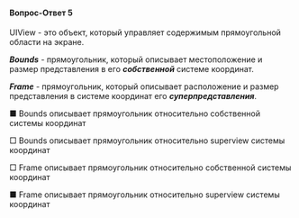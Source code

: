 #### Вопрос-Ответ 5
UIView - это объект, который управляет содержимым прямоугольной области на экране.

***Bounds*** - прямоугольник, который описывает местоположение и размер представления в его ***собственной*** системе координат.

***Frame*** - прямоугольник, который описывает расположение и размер представления в системе координат его ***суперпредставления***.


■ Bounds описывает прямоугольник относительно собственной системы координат

□ Bounds описывает прямоугольник относительно superview системы координат

□ Frame описывает прямоугольник относительно собственной системы координат

■ Frame описывает прямоугольник относительно superview системы координат